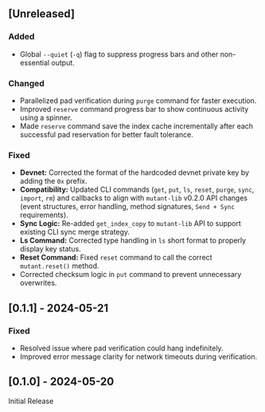 ## [Unreleased]

### Added
- Global `--quiet` (`-q`) flag to suppress progress bars and other non-essential output.

### Changed
- Parallelized pad verification during `purge` command for faster execution.
- Improved `reserve` command progress bar to show continuous activity using a spinner.
- Made `reserve` command save the index cache incrementally after each successful pad reservation for better fault tolerance.

### Fixed
- **Devnet:** Corrected the format of the hardcoded devnet private key by adding the `0x` prefix.
- **Compatibility:** Updated CLI commands (`get`, `put`, `ls`, `reset`, `purge`, `sync`, `import`, `rm`) and callbacks to align with `mutant-lib` v0.2.0 API changes (event structures, error handling, method signatures, `Send + Sync` requirements).
- **Sync Logic:** Re-added `get_index_copy` to `mutant-lib` API to support existing CLI sync merge strategy.
- **Ls Command:** Corrected type handling in `ls` short format to properly display key status.
- **Reset Command:** Fixed `reset` command to call the correct `mutant.reset()` method.
- Corrected checksum logic in `put` command to prevent unnecessary overwrites.

## [0.1.1] - 2024-05-21

### Fixed
- Resolved issue where pad verification could hang indefinitely.
- Improved error message clarity for network timeouts during verification.

## [0.1.0] - 2024-05-20

Initial Release 